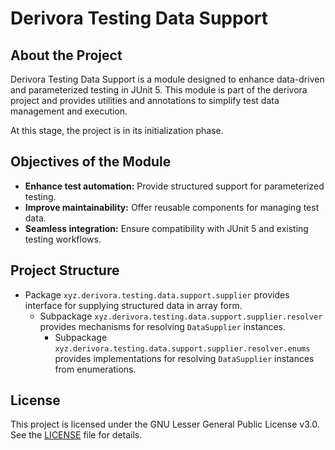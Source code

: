 # Derivora Testing Data Support

## About the Project

Derivora Testing Data Support is a module designed to enhance data-driven and parameterized testing in JUnit 5.
This module is part of the derivora project and provides utilities and annotations to simplify test data management
and execution.

At this stage, the project is in its initialization phase.

## Objectives of the Module

* **Enhance test automation:** Provide structured support for parameterized testing.
* **Improve maintainability:** Offer reusable components for managing test data.
* **Seamless integration:** Ensure compatibility with JUnit 5 and existing testing workflows.

## Project Structure

* Package `xyz.derivora.testing.data.support.supplier` provides interface for supplying structured data in array form.
  * Subpackage `xyz.derivora.testing.data.support.supplier.resolver` provides mechanisms for resolving `DataSupplier` instances.
    * Subpackage `xyz.derivora.testing.data.support.supplier.resolver.enums` provides implementations for resolving `DataSupplier` instances from enumerations.

## License

This project is licensed under the GNU Lesser General Public License v3.0.
See the [LICENSE](./LICENSE) file for details.